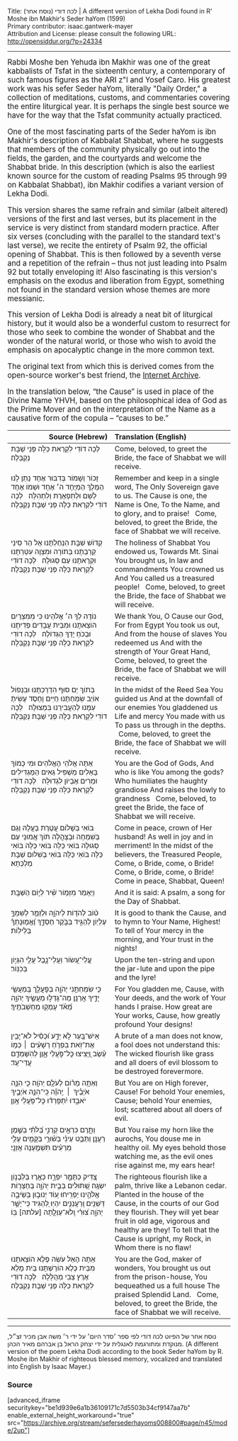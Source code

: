 <html>
<head></head>
<body>
Title: לכה דודי (נוסח אחר)‏ | A different version of Lekha Dodi found in R' Moshe ibn Makhir's Seder haYom (1599)<br />
Primary contributor: isaac.gantwerk-mayer<br />
Attribution and License: please consult the following URL: <a href="http://opensiddur.org/?p=24334">http://opensiddur.org/?p=24334</a>
<p />
<hr />

<div class="english" style="font-size: 1.2em;">
Rabbi Moshe ben Yehuda ibn Makhir was one of the great kabbalists of Tsfat in the sixteenth century, a contemporary of such famous figures as the ARI z"l and Yosef Caro. His greatest work was his sefer Seder haYom, literally "Daily Order," a collection of meditations, customs, and commentaries covering the entire liturgical year. It is perhaps the single best source we have for the way that the Tsfat community actually practiced.

One of the most fascinating parts of the Seder haYom is ibn Makhir's description of Kabbalat Shabbat, where he suggests that members of the community physically go out into the fields, the garden, and the courtyards and welcome the Shabbat bride. In this description (which is also the earliest known source for the custom of reading Psalms 95 through 99 on Kabbalat Shabbat), ibn Makhir codifies a variant version of Lekha Dodi.

This version shares the same refrain and similar (albeit altered) versions of the first and last verses, but its placement in the service is very distinct from standard modern practice. After six verses (concluding with the parallel to the standard text's last verse), we recite the entirety of Psalm 92, the official opening of Shabbat. This is then followed by a seventh verse and a repetition of the refrain – thus not just leading into Psalm 92 but totally enveloping it! Also fascinating is this version's emphasis on the exodus and liberation from Egypt, something not found in the standard version whose themes are more messianic.

This version of Lekha Dodi is already a neat bit of liturgical history, but it would also be a wonderful custom to resurrect for those who seek to combine the wonder of Shabbat and the wonder of the natural world, or those who wish to avoid the emphasis on apocalyptic change in the more common text.

The original text from which this is derived comes from the open-source worker's best friend, the <a href="https://archive.org/details/sefersederhayoms008800/page/43">Internet Archive</a>. 

In the translation below, “the Cause” is used in place of the Divine Name YHVH, based on the philosophical idea of God as the Prime Mover and on the interpretation of the Name as a causative form of the copula – “causes to be.”

</div>

<table style="margin-left: auto;margin-right: auto;" class="draggable">
<thead><tr><th id="x" style="text-align: right;">Source (Hebrew)</th><th style="text-align: left;">Translation (English)</th></tr></thead>
<tbody>
<tr><td style="vertical-align:top;" width="46%">
<div class="liturgy"><span lang="he">
לְכָה דוֹדִי לִקְרַאת כַּלָּה פְּנֵי שַׁבָּת נְקַבְּלָה׃
</span></div></td>
 
<td style="vertical-align:top;" width="53%">
<div class="english">
Come, beloved, to greet the Bride, the face of Shabbat we will receive.
</div></td></tr>


<tr><td style="vertical-align:top;" width="46%">
<div class="liturgy"><span lang="he">
זָכוֹר וְשָׁמוֹר בְּדִבּוּר אֶחָד
נָתַן לָנוּ הַמֶּלֶךְ הַמְּיֻחָד
ה׳ אֶחָד וּשְׁמוֹ אֶחָד
לְשֵׁם וּלְתִפְאֶרֶת וְלִתְהִלָּה׃
&nbsp;
לְכָה דוֹדִי לִקְרַאת כַּלָּה פְּנֵי שַׁבָּת נְקַבְּלָה׃
</span></div></td>
 
<td style="vertical-align:top;" width="53%">
<div class="english">
Remember and keep in a single word,
The Only Sovereign gave to us.
The Cause is one, the Name is One,
To the Name, and to glory, and to praise!
&nbsp;
Come, beloved, to greet the Bride, the face of Shabbat we will receive.
</div></td></tr>


<tr><td style="vertical-align:top;" width="46%">
<div class="liturgy"><span lang="he">
קְדוֹשׁ שַׁבָּת הִנְחַלְתָּנוּ
אֶל הַר סִינַי קֵרַבְתָּנוּ
בְּתוֹרָה וּמִצְוָה עִטַּרְתָּנוּ
וּקְרָאתָנוּ עַם סְגוּלָה׃
&nbsp;
לְכָה דוֹדִי לִקְרַאת כַּלָּה פְּנֵי שַׁבָּת נְקַבְּלָה׃
</span></div></td>
 
<td style="vertical-align:top;" width="53%">
<div class="english">
The holiness of Shabbat You endowed us,
Towards Mt. Sinai You brought us,
In law and commandments You crowned us
And You called us a treasured people!
&nbsp;
Come, beloved, to greet the Bride, the face of Shabbat we will receive.
</div></td></tr>


<tr><td style="vertical-align:top;" width="46%">
<div class="liturgy"><span lang="he">
נוֹדֶה לְךָ ה׳ אֱלֹהֵינוּ
כִּי מִמִּצְרַיִם הוֹצֵאתָנוּ
וּמִבֵּית עֲבָדִים פְּדִיתָנוּ
וּבְכֹחַ יָדְךָ הַגְּדוֹלָה׃
&nbsp;
לְכָה דוֹדִי לִקְרַאת כַּלָּה פְּנֵי שַׁבָּת נְקַבְּלָה׃
</span></div></td>
 
<td style="vertical-align:top;" width="53%">
<div class="english">
We thank You, O Cause our God,
For from Egypt You took us out,
And from the house of slaves You redeemed us
And with the strength of Your Great Hand,
&nbsp;
Come, beloved, to greet the Bride, the face of Shabbat we will receive.
</div></td></tr>


<tr><td style="vertical-align:top;" width="46%">
<div class="liturgy"><span lang="he">
בְּתוֹךְ יַם סוּף הִדְרַכְתָּנוּ
וּבִנְפוֹל אוֹיֵב שִׂמַּחְתָּנוּ
חַיִּים וָחֶסֶד עָשִׂיתָ עִמָּנוּ
לְהַעֲבִירֵנוּ בִּמְצוּלָה׃
&nbsp;
לְכָה דוֹדִי לִקְרַאת כַּלָּה פְּנֵי שַׁבָּת נְקַבְּלָה׃
</span></div></td>
 
<td style="vertical-align:top;" width="53%">
<div class="english">
In the midst of the Reed Sea You guided us
And at the downfall of our enemies You gladdened us
Life and mercy You made with us
To pass us through in the depths.
&nbsp;
Come, beloved, to greet the Bride, the face of Shabbat we will receive.
</div></td></tr>


<tr><td style="vertical-align:top;" width="46%">
<div class="liturgy"><span lang="he">
אַתָּה אֱלֹהֵי הָאֱלֹהִים
וּמִי כָּמוֹךָ בָּאֵלִים
מַשְׁפִּיל גֵּאִים הַמַּגְדִּילִים
וּמֵרִים אֶבְיוֹן לִגְדוּלָּה׃
&nbsp;
לְכָה דוֹדִי לִקְרַאת כַּלָּה פְּנֵי שַׁבָּת נְקַבְּלָה׃
</span></div></td>
 
<td style="vertical-align:top;" width="53%">
<div class="english">
You are the God of Gods,
And who is like You among the gods?
Who humiliates the haughty grandiose
And raises the lowly to grandness
&nbsp;
Come, beloved, to greet the Bride, the face of Shabbat we will receive.
</div></td></tr>


<tr><td style="vertical-align:top;" width="46%">
<div class="liturgy"><span lang="he">
בּוֹאִי בְּשָׁלוֹם עֲטֶרֶת בַּעֲלָהּ
וְגַם בְּשִׁמְחָה וּבְצָהֳלָה
תּוֹךְ אֱמוּנֵי עַם סְגוּלָה
בּוֹאִי כַּלָּה בּוֹאִי כַּלָּה
בּוֹאִי כַּלָּה בּוֹאִי כַּלָּה
בּוֹאִי בְּשִׁלּוּם שַׁבָּת מַלְכְּתָא׃
</span></div></td>
 
<td style="vertical-align:top;" width="53%">
<div class="english">
Come in peace, crown of Her husband!
As well in joy and in merriment!
In the midst of the believers, the Treasured People,
Come, o Bride, come, o Bride!
Come, o Bride, come, o Bride!
Come in peace, Shabbat, Queen!
</div></td></tr>


<tr><td style="vertical-align:top;" width="46%">
<div class="liturgy"><span lang="he">
וְיֵאָמֵר
מִזְמ֥וֹר שִׁ֗יר לְי֣וֹם הַשַּׁבָּֽת׃ 
</span></div></td>
 
<td style="vertical-align:top;" width="53%">
<div class="english">
And it is said:
A psalm, a song for the Day of Shabbat.
</div></td></tr>


<tr><td style="vertical-align:top;" width="46%">
<div class="liturgy"><span lang="he">
ט֗וֹב לְהֹד֥וֹת לַיהֹוָ֑ה
וּלְזַמֵּ֖ר לְשִׁמְךָ֣ עֶלְיֽוֹן׃ 
לְהַגִּ֣יד בַּבֹּ֣קֶר חַסְדֶּ֑ךָ
וֶ֝אֱמ֥וּנָתְךָ֗ בַּלֵּילֽוֹת׃ 
</span></div></td>
 
<td style="vertical-align:top;" width="53%">
<div class="english">
It is good to thank the Cause,
and to hymn to Your Name, Highest!
To tell of Your mercy in the morning,
and Your trust in the nights!
</div></td></tr>


<tr><td style="vertical-align:top;" width="46%">
<div class="liturgy"><span lang="he">
עֲֽלֵי־עָ֭שׂוֹר וַעֲלֵי־נָ֑בֶל
עֲלֵ֖י הִגָּי֣וֹן בְּכִנּֽוֹר׃ 
</span></div></td>
 
<td style="vertical-align:top;" width="53%">
<div class="english">
Upon the ten-string and upon the jar-lute
and upon the pipe and the lyre!
</div></td></tr>


<tr><td style="vertical-align:top;" width="46%">
<div class="liturgy"><span lang="he">
כִּ֤י שִׂמַּחְתַּ֣נִי יְהֹוָ֣ה בְּפׇעֳלֶ֑ך
בְּֽמַעֲשֵׂ֖י יָדֶ֣יךָ אֲרַנֵּֽן׃ 
מַה־גָּדְל֣וּ מַעֲשֶׂ֣יךָ יְהֹוָ֑ה
מְ֝אֹ֗ד עָמְק֥וּ מַחְשְׁבֹתֶֽיךָ׃ 
</span></div></td>
 
<td style="vertical-align:top;" width="53%">
<div class="english">
For You gladden me, Cause, with Your deeds,
and the work of Your hands I praise.
How great are Your works, Cause, 
how greatly profound Your designs!
</div></td></tr>


<tr><td style="vertical-align:top;" width="46%">
<div class="liturgy"><span lang="he">
אִֽישׁ־בַּ֭עַר לֹ֣א יֵדָ֑ע
וּ֝כְסִ֗יל לֹא־יָבִ֥ין אֶת־זֹֽאת׃ 
בִּפְרֹ֤חַ רְשָׁעִ֨ים  ׀ כְּמ֥וֹ עֵ֗שֶׂב
וַ֭יָּצִיצוּ כׇּל־פֹּ֣עֲלֵי אָ֑וֶן
לְהִשָּׁמְדָ֥ם עֲדֵי־עַֽד׃ 
</span></div></td>
 
<td style="vertical-align:top;" width="53%">
<div class="english">
A brute of a man does not know,
a fool does not understand this:
The wicked flourish like grass
and all doers of evil blossom
to be destroyed forevermore.
</div></td></tr>


<tr><td style="vertical-align:top;" width="46%">
<div class="liturgy"><span lang="he">
וְאַתָּ֥ה מָר֗וֹם לְעֹלָ֥ם יְהֹוָֽה׃ 
כִּ֤י הִנֵּ֪ה אֹיְבֶ֡יךָ  ׀  יְֽהֹוָ֗ה
כִּֽי־הִנֵּ֣ה אֹיְבֶ֣יךָ יֹאבֵ֑דוּ
יִ֝תְפָּרְד֗וּ כׇּל־פֹּ֥עֲלֵי אָֽוֶן׃ 
</span></div></td>
 
<td style="vertical-align:top;" width="53%">
<div class="english">
But You are on High forever, Cause!
For behold Your enemies, Cause;
behold Your enemies, lost;
scattered about all doers of evil. 
</div></td></tr>


<tr><td style="vertical-align:top;" width="46%">
<div class="liturgy"><span lang="he">
וַתָּ֣רֶם כִּרְאֵ֣ים קַרְנִ֑י
בַּ֝לֹּתִ֗י בְּשֶׁ֣מֶן רַעֲנָֽן׃ 
וַתַּבֵּ֥ט עֵינִ֗י בְּשׁ֫וּרָ֥י
בַּקָּמִ֖ים עָלַ֥י מְרֵעִ֗ים
תִּשְׁמַ֥עְנָה אׇזְנָֽי׃ 
</span></div></td>
 
<td style="vertical-align:top;" width="53%">
<div class="english">
But You raise my horn like the aurochs,
You douse me in healthy oil.
My eyes behold those watching me,
as the evil ones rise against me,
my ears hear!
</div></td></tr>


<tr><td style="vertical-align:top;" width="46%">
<div class="liturgy"><span lang="he">
צַ֭דִּיק כַּתָּמָ֣ר יִפְרָ֑ח
כְּאֶ֖רֶז בַּלְּבָנ֣וֹן יִשְׂגֶּֽה׃ 
שְׁ֭תוּלִים בְּבֵ֣ית יְהֹוָ֑ה
בְּחַצְר֖וֹת אֱלֹהֵ֣ינוּ יַפְרִֽיחוּ׃ 
ע֭וֹד יְנוּב֣וּן בְּשֵׂיבָ֑ה
דְּשֵׁנִ֖ים וְֽרַעֲנַנִּ֣ים יִהְיֽוּ׃ 
לְ֭הַגִּיד כִּֽי־יָשָׁ֣ר יְהֹוָ֑ה
צ֝וּרִ֗י וְֽלֹא־עַוְלָ֥תָה [עלתה] בּֽוֹ׃
</span></div></td>
 
<td style="vertical-align:top;" width="53%">
<div class="english">
The righteous flourish like a palm,
thrive like a Lebanon cedar.
Planted in the house of the Cause,
in the courts of our God they flourish.
They will yet bear fruit in old age,
vigorous and healthy are they!
To tell that the Cause is upright, 
my Rock, in Whom there is no flaw!
</div></td></tr>


<tr><td style="vertical-align:top;" width="46%">
<div class="liturgy"><span lang="he">
אַתָּה הָאֵל עֹשֵׂה פֶלֶא
הוֹצֵאתָנוּ מִבֵּית כֶּלֶא
הוֹרַשְׁתָּנוּ בַּיִת מָלֵא
אֶרֶץ צְבִי מְהֻלָּלָה׃
&nbsp;
לְכָה דוֹדִי לִקְרַאת כַּלָּה פְּנֵי שַׁבָּת נְקַבְּלָה׃
</span></div></td>
 
<td style="vertical-align:top;" width="53%">
<div class="english">
You are the God, maker of wonders,
You brought us out from the prison-house,
You bequeathed us a full house
The praised Splendid Land.
&nbsp;
Come, beloved, to greet the Bride, the face of Shabbat we will receive.
</div></td></tr>
</tbody></table>

<hr />

<span class="hebrew">נוסח אחר של הפיוט לכה דודי לפי ספר ׳סדר היום׳ על ידי ר׳ משה אבן מכיר זצ״ל, מנוקדת ומתורגמת לאנגלית על ידי יצחק הראל בן אברהם מאיר הכהן.</span> (A different version of the poem Lekha Dodi according to the book Seder haYom by R. Moshe ibn Makhir of righteous blessed memory, vocalized and translated into English by Isaac Mayer.)

<h3>Source</h3>

[advanced_iframe securitykey="be1d939e6a1b36109171c7d5503b34cf9147aa7b" enable_external_height_workaround="true" src="https://archive.org/stream/sefersederhayoms008800#page/n45/mode/2up"]

</body>
</html>